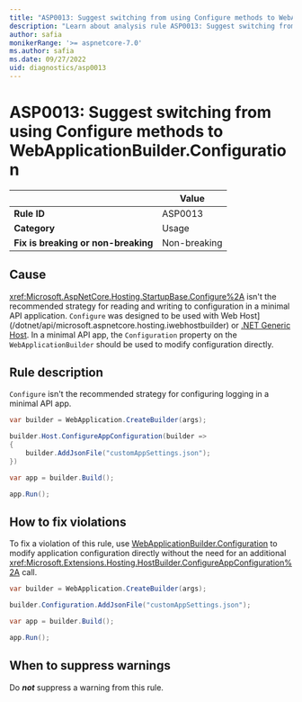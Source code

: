 ```yaml
---
title: "ASP0013: Suggest switching from using Configure methods to WebApplicationBuilder.Configuration"
description: "Learn about analysis rule ASP0013: Suggest switching from using Configure methods to WebApplicationBuilder.Configuration"
author: safia
monikerRange: '>= aspnetcore-7.0'
ms.author: safia
ms.date: 09/27/2022
uid: diagnostics/asp0013
---
```

# ASP0013: Suggest switching from using Configure methods to WebApplicationBuilder.Configuration

| | Value |
|-|-|
| **Rule ID** |ASP0013|
| **Category** |Usage|
| **Fix is breaking or non-breaking** |Non-breaking|

## Cause

<xref:Microsoft.AspNetCore.Hosting.StartupBase.Configure%2A> isn't the recommended strategy for reading and writing to configuration in a minimal API application. `Configure` was designed to be used with Web Host](/dotnet/api/microsoft.aspnetcore.hosting.iwebhostbuilder) or [.NET Generic Host](/dotnet/core/extensions/generic-host). In a minimal API app, the `Configuration` property on the `WebApplicationBuilder` should be used to modify configuration directly.

## Rule description

`Configure` isn't the recommended strategy for configuring logging in a minimal API app.

```csharp
var builder = WebApplication.CreateBuilder(args);

builder.Host.ConfigureAppConfiguration(builder =>
{
    builder.AddJsonFile("customAppSettings.json");
})

var app = builder.Build();

app.Run();
```

## How to fix violations

To fix a violation of this rule, use [WebApplicationBuilder.Configuration](xref:Microsoft.AspNetCore.Builder.WebApplicationBuilder.Configuration) to modify application configuration directly without the need for an additional <xref:Microsoft.Extensions.Hosting.HostBuilder.ConfigureAppConfiguration%2A> call.

```csharp
var builder = WebApplication.CreateBuilder(args);

builder.Configuration.AddJsonFile("customAppSettings.json");

var app = builder.Build();

app.Run();
```

## When to suppress warnings

Do ***not*** suppress a warning from this rule.
